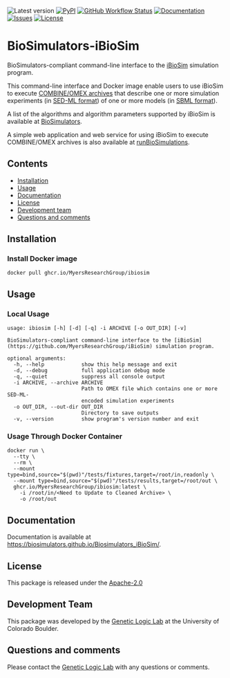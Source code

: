 ![Latest version](https://img.shields.io/github/v/tag/biosimulators/Biosimulators_iBioSim)
[![PyPI](https://img.shields.io/pypi/v/biosimulators_ibiosim)](https://pypi.org/project/biosimulators_ibiosim/)
[![GitHub Workflow Status](https://img.shields.io/github/workflow/status/biosimulators/Biosimulators_iBioSim/workflow-id)](https://github.com/biosimulators/Biosimulators_iBioSim/actions?query=workflow%3Aworkflow-id)
[![Documentation](https://img.shields.io/github/license/biosimulators/Biosimulators_iBioSim?badges-awesome-green.svg)](https://biosimulators.github.io/Biosimulators_iBioSim/)
[![Issues](https://img.shields.io/github/issues/biosimulators/Biosimulators_iBioSim)](https://github.com/biosimulators/Biosimulators_iBioSim/issues)
[![License](https://img.shields.io/github/license/biosimulators/Biosimulators_iBioSim?badges-awesome-green.svg)](https://github.com/biosimulators/Biosimulators_iBioSim/blob/dev/LICENSE)

# BioSimulators-iBioSim
BioSimulators-compliant command-line interface to the [iBioSim](https://github.com/MyersResearchGroup/iBioSim) simulation program.

This command-line interface and Docker image enable users to use iBioSim to execute [COMBINE/OMEX archives](https://combinearchive.org/) that describe one or more simulation experiments (in [SED-ML format](https://sed-ml.org)) of one or more models (in [SBML format](http://sbml.org])).

A list of the algorithms and algorithm parameters supported by iBioSim is available at [BioSimulators](https://biosimulators.org/simulators/ibiosim).

A simple web application and web service for using iBioSim to execute COMBINE/OMEX archives is also available at [runBioSimulations](https://run.biosimulations.org).

## Contents
* [Installation](#installation)
* [Usage](#local-usage)
* [Documentation](#documentation)
* [License](#license)
* [Development team](#development-team)
* [Questions and comments](#questions-and-comments)

## Installation
### Install Docker image
```
docker pull ghcr.io/MyersResearchGroup/ibiosim
```

## Usage

### Local Usage
```
usage: ibiosim [-h] [-d] [-q] -i ARCHIVE [-o OUT_DIR] [-v]

BioSimulators-compliant command-line interface to the [iBioSim](https://github.com/MyersResearchGroup/iBioSim) simulation program.

optional arguments:
  -h, --help            show this help message and exit
  -d, --debug           full application debug mode
  -q, --quiet           suppress all console output
  -i ARCHIVE, --archive ARCHIVE
                        Path to OMEX file which contains one or more SED-ML-
                        encoded simulation experiments
  -o OUT_DIR, --out-dir OUT_DIR
                        Directory to save outputs
  -v, --version         show program's version number and exit
```

### Usage Through Docker Container
```
docker run \
  --tty \
  --rm \
  --mount type=bind,source="$(pwd)"/tests/fixtures,target=/root/in,readonly \
  --mount type=bind,source="$(pwd)"/tests/results,target=/root/out \
  ghcr.io/MyersResearchGroup/ibiosim:latest \
    -i /root/in/<Need to Update to Cleaned Archive> \
    -o /root/out
```

## Documentation
Documentation is available at https://biosimulators.github.io/Biosimulators_iBioSim/.

## License
This package is released under the [Apache-2.0](License)

## Development Team
This package was developed by the [Genetic Logic Lab](https://myersresearchgroup.github.io/) at the University of Colorado Boulder.

## Questions and comments
Please contact the [Genetic Logic Lab](mailto:chris.myers@colorado.edu) with any questions or comments.
